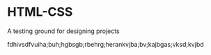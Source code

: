 # HTML-CSS
A testing ground for designing projects


fdhivsdfvuiha;buh;hgbsgb;rbehrg;herankvjba;bv;kajbgas;vksd;kvjbd